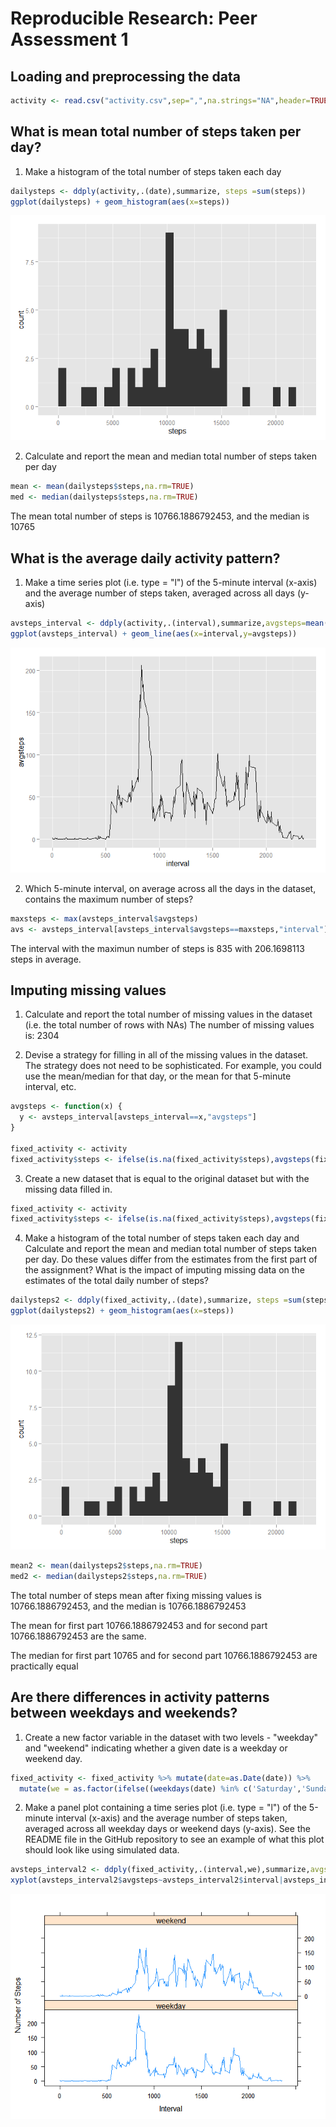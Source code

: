 # Reproducible Research: Peer Assessment 1



## Loading and preprocessing the data

```r
activity <- read.csv("activity.csv",sep=",",na.strings="NA",header=TRUE)
```

## What is mean total number of steps taken per day?
1. Make a histogram of the total number of steps taken each day

```r
dailysteps <- ddply(activity,.(date),summarize, steps =sum(steps))
ggplot(dailysteps) + geom_histogram(aes(x=steps))
```

![](PA1_template_files/figure-html/unnamed-chunk-3-1.png) 

2. Calculate and report the mean and median total number of steps taken per day

```r
mean <- mean(dailysteps$steps,na.rm=TRUE)
med <- median(dailysteps$steps,na.rm=TRUE)
```
The mean total number of steps is 10766.1886792453, and the median is 10765

## What is the average daily activity pattern?
1. Make a time series plot (i.e. type = "l") of the 5-minute interval (x-axis) and the average number of steps taken, averaged across all days (y-axis)

```r
avsteps_interval <- ddply(activity,.(interval),summarize,avgsteps=mean(steps,na.rm=TRUE))
ggplot(avsteps_interval) + geom_line(aes(x=interval,y=avgsteps))
```

![](PA1_template_files/figure-html/unnamed-chunk-5-1.png) 

2. Which 5-minute interval, on average across all the days in the dataset, contains the maximum number of steps?

```r
maxsteps <- max(avsteps_interval$avgsteps)
avs <- avsteps_interval[avsteps_interval$avgsteps==maxsteps,"interval"]
```

The interval with the maximun number of steps is 835 with 206.1698113 steps in average.

## Imputing missing values
1. Calculate and report the total number of missing values in the dataset (i.e. the total number of rows with NAs)
The number of missing values is: 2304

2. Devise a strategy for filling in all of the missing values in the dataset. The strategy does not need to be sophisticated. For example, you could use the mean/median for that day, or the mean for that 5-minute interval, etc.

```r
avgsteps <- function(x) {
  y <- avsteps_interval[avsteps_interval==x,"avgsteps"]
}

fixed_activity <- activity
fixed_activity$steps <- ifelse(is.na(fixed_activity$steps),avgsteps(fixed_activity$interval),fixed_activity$steps)
```
3. Create a new dataset that is equal to the original dataset but with the missing data filled in.

```r
fixed_activity <- activity
fixed_activity$steps <- ifelse(is.na(fixed_activity$steps),avgsteps(fixed_activity$interval),fixed_activity$steps)
```
4. Make a histogram of the total number of steps taken each day and Calculate and report the mean and median total number of steps taken per day. Do these values differ from the estimates from the first part of the assignment? What is the impact of imputing missing data on the estimates of the total daily number of steps?

```r
dailysteps2 <- ddply(fixed_activity,.(date),summarize, steps =sum(steps))
ggplot(dailysteps2) + geom_histogram(aes(x=steps))
```

![](PA1_template_files/figure-html/unnamed-chunk-9-1.png) 

```r
mean2 <- mean(dailysteps2$steps,na.rm=TRUE)
med2 <- median(dailysteps2$steps,na.rm=TRUE)
```
The total number of steps mean after fixing missing values is 10766.1886792453, and the median is 10766.1886792453

The mean for first part 10766.1886792453 and for second part 10766.1886792453 are the same.

The median for first part 10765 and for second part 10766.1886792453 are practically equal



## Are there differences in activity patterns between weekdays and weekends?
1. Create a new factor variable in the dataset with two levels - "weekday" and "weekend" indicating whether a given date is a weekday or weekend day.

```r
fixed_activity <- fixed_activity %>% mutate(date=as.Date(date)) %>% 
  mutate(we = as.factor(ifelse((weekdays(date) %in% c('Saturday','Sunday')),'weekend','weekday')))
```

2. Make a panel plot containing a time series plot (i.e. type = "l") of the 5-minute interval (x-axis) and the average number of steps taken, averaged across all weekday days or weekend days (y-axis). See the README file in the GitHub repository to see an example of what this plot should look like using simulated data.


```r
avsteps_interval2 <- ddply(fixed_activity,.(interval,we),summarize,avgsteps=mean(steps,na.rm=TRUE))
xyplot(avsteps_interval2$avgsteps~avsteps_interval2$interval|avsteps_interval2$we,type="l",layout=c(1,2),xlab="Interval",ylab="Number of Steps")
```

![](PA1_template_files/figure-html/unnamed-chunk-12-1.png) 
